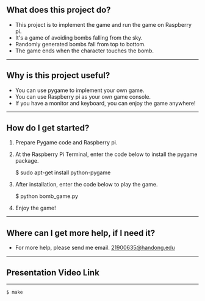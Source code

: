 ## __What does this project do?__

* This project is to implement the game and run the game on Raspberry pi.
* It's a game of avoiding bombs falling from the sky.
* Randomly generated bombs fall from top to bottom. 
* The game ends when the character touches the bomb.

* * *

## __Why is this project useful?__

* You can use pygame to implement your own game.
* You can use Raspberry pi as your own game console.
* If you have a monitor and keyboard, you can enjoy the game anywhere!

* * *

## __How do I get started?__

1. Prepare Pygame code and Raspberry pi.
2. At the Raspberry Pi Terminal, enter the code below to install the pygame package.

	$ sudo apt-get install python-pygame
        
3. After installation, enter the code below to play the game.

	$ python bomb_game.py

4. Enjoy the game!

* * *

## __Where can I get more help, if I need it?__

* For more help, please send me email. 21900635@handong.edu

* * *

## __Presentation Video Link__

* * *

	$ make


